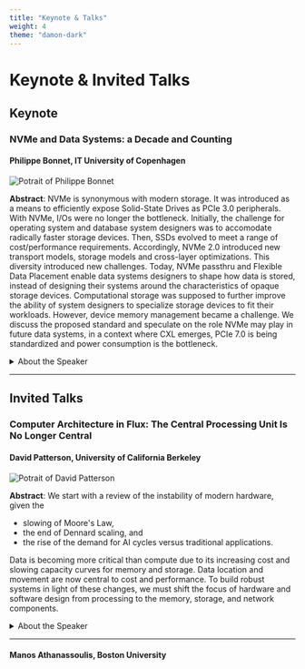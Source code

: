 ```yaml
---
title: "Keynote & Talks"
weight: 4
theme: "damon-dark"
---
```


# Keynote & Invited Talks

## Keynote
### NVMe and Data Systems: a Decade and Counting
#### Philippe Bonnet, IT University of Copenhagen

![Potrait of Philippe Bonnet](/img/philippe_bonnet.png)

**Abstract**: NVMe is synonymous with modern storage. It was introduced as a means to efficiently expose Solid-State Drives as PCIe 3.0 peripherals. With NVMe, I/Os were no longer the bottleneck. Initially, the challenge for operating system and database system designers was to accomodate radically faster storage devices. Then, SSDs evolved to meet a range of cost/performance requirements. Accordingly, NVMe 2.0 introduced new transport models, storage models and cross-layer optimizations. This diversity introduced new challenges. Today, NVMe passthru and Flexible Data Placement enable data systems designers to shape how data is stored, instead of designing their systems around the characteristics of opaque storage devices. Computational storage was supposed to further improve the ability of system designers to specialize storage devices to fit their workloads. However, device memory management became a challenge. We discuss the proposed standard and speculate on the role NVMe may play in future data systems, in a context where CXL emerges, PCIe 7.0 is being standardized and power consumption is the bottleneck.

<details>
  <summary>About the Speaker</summary>
Philippe Bonnet is professor at DIKU, the department of Computer Science of the University of Copenhagen. He contributed to the uFlip Benchmark, the Linux multiqueue block layer, the Linux framework for Open-Channel SSDs, the OX architecture for computational storage, the xNVMe library and Delilah, a prototype for eBPF offload on computational storage. Philippe is co-author of the book “Principles of Database and Solid State Drive Co-Design” with Alberto Lerner. He is currently trustee of the VLDB endowment and chair of the ACM EIG on Reproducibility and Replicability.
</details>

--- 

## Invited Talks

### Computer Architecture in Flux: The Central Processing Unit Is No Longer Central
#### David Patterson, University of California Berkeley

![Potrait of David Patterson](/img/dave_patterson.jpg)

**Abstract**: We start with a review of the instability of modern hardware, given the 
- slowing of Moore's Law, 
- the end of Dennard scaling, and 
- the rise of the demand for AI cycles versus traditional applications.

Data is becoming more critical than compute due to its increasing cost and slowing capacity curves for memory and storage. Data location and movement are now central to cost and performance. To build robust systems in light of these changes, we must shift the focus of hardware and software design from processing to the memory, storage, and network components.

<details>
  <summary>About the Speaker</summary>
<a href="https://en.wikipedia.org/wiki/David_Patterson_(computer_scientist)">David Patterson</a> is a UC Berkeley Pardee professor emeritus, a Google distinguished engineer, and the <a href="https://riscv.org/">RISC-V International</a> Vice-Chair. His most influential Berkeley projects likely were <a href="https://en.wikipedia.org/wiki/Reduced_instruction_set_computer">RISC</a> (Reduced Instruction Set Computer) and <a href="https://en.wikipedia.org/wiki/RAID">RAID</a> (Redundant Array of Inexpensive Disks). His best-known book is <a href="https://www.amazon.com/Computer-Architecture-Quantitative-Approach-Kaufmann/dp/0128119055">Computer Architecture: A Quantitative Approach</a>. He and his co-author <a href="https://en.wikipedia.org/wiki/John_L._Hennessy">John Hennessy</a> shared the <a href="https://www.acm.org/media-center/2018/march/turing-award-2017">2017 ACM A.M Turing Award</a> and the 2022 NAE Charles Stark Draper Prize for Engineering. The Turing Award is often referred to as the “Nobel Prize of Computing” and the Draper Prize is considered a “Nobel Prize of Engineering.”
</details>

--- 

#### Manos Athanassoulis, Boston University

